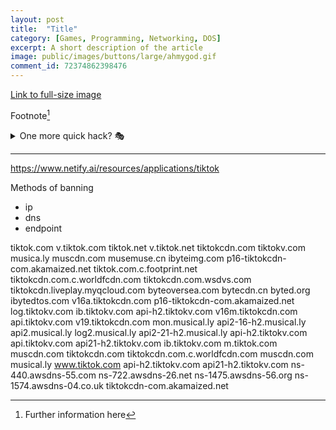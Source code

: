 ```yaml
---
layout: post
title:	"Title"
category: [Games, Programming, Networking, DOS]
excerpt: A short description of the article
image: public/images/buttons/large/ahmygod.gif
comment_id: 72374862398476
---
```

<!-- Image example
![MS-DOS Family Tree](/images/folder/filename.png){:width="700px"}
-->
<!-- Link example -->
[Link to full-size image](/images/buttons/large/ahmygod.gif)

Footnote[^1]

<details>
  <summary>One more quick hack? 🎭</summary>
  <div markdown="1">
  → Easy  
  → And simple
  </div>
</details>


<!-- Separator -->
---

[^1]: Further information here

https://www.netify.ai/resources/applications/tiktok





Methods of banning

* ip
* dns
* endpoint

tiktok.com
v.tiktok.com
tiktok.net
v.tiktok.net
tiktokcdn.com
tiktokv.com
musica.ly
muscdn.com
musemuse.cn
ibyteimg.com
p16-tiktokcdn-com.akamaized.net
tiktok.com.c.footprint.net
tiktokcdn.com.c.worldfcdn.com
tiktokcdn.com.wsdvs.com
tiktokcdn.liveplay.myqcloud.com
byteoversea.com
bytecdn.cn
byted.org
ibytedtos.com
v16a.tiktokcdn.com
p16-tiktokcdn-com.akamaized.net
log.tiktokv.com
ib.tiktokv.com
api-h2.tiktokv.com
v16m.tiktokcdn.com
api.tiktokv.com
v19.tiktokcdn.com
mon.musical.ly
api2-16-h2.musical.ly
api2.musical.ly
log2.musical.ly
api2-21-h2.musical.ly
api-h2.tiktokv.com
api.tiktokv.com
api21-h2.tiktokv.com
ib.tiktokv.com
m.tiktok.com
muscdn.com
tiktokcdn.com
tiktokcdn.com.c.worldfcdn.com
muscdn.com
musical.ly
www.tiktok.com
api-h2.tiktokv.com
api21-h2.tiktokv.com
ns-440.awsdns-55.com
ns-722.awsdns-26.net
ns-1475.awsdns-56.org
ns-1574.awsdns-04.co.uk
tiktokcdn-com.akamaized.net
